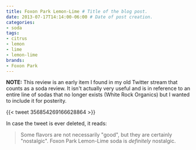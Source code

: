 ```yaml
---
title: Foxon Park Lemon-Lime # Title of the blog post.
date: 2013-07-17T14:14:00-06:00 # Date of post creation.
categories:
- soda
tags:
- citrus
- lemon
- lime
- lemon-lime
brands:
- Foxon Park
---
```


**NOTE:** This review is an early item I found in my old Twitter stream that counts as a soda review. It isn't actually very useful and is in reference to an entire line of sodas that no longer exists (White Rock Organics) but I wanted to include it for posterity.

{{< tweet 356854269166628864 >}}

In case the tweet is ever deleted, it reads:
> Some flavors are not necessarily "good", but they are certainly "nostalgic". Foxon Park Lemon-Lime soda is _definitely_ nostalgic.
